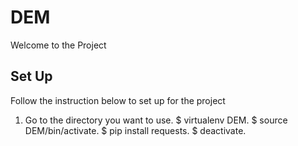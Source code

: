 # DEM
Welcome to the Project



## Set Up
Follow the instruction below to set up for the project

1. Go to the directory you want to use.
$ virtualenv DEM.
$ source DEM/bin/activate.
$ pip install requests.
$ deactivate.
